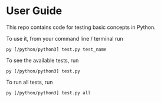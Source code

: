 # User Guide

This repo contains code for testing basic concepts in Python.

To use it, from your command line / terminal run
```
py [/python/python3] test.py test_name
```

To see the available tests, run
```
py [/python/python3] test.py
```

To run all tests, run
```
py [/python/python3] test.py all
```
